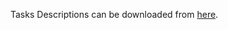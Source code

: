 Tasks Descriptions can be downloaded from [here](https://judge.softuni.org/Contests/Practice/DownloadResource/21446).